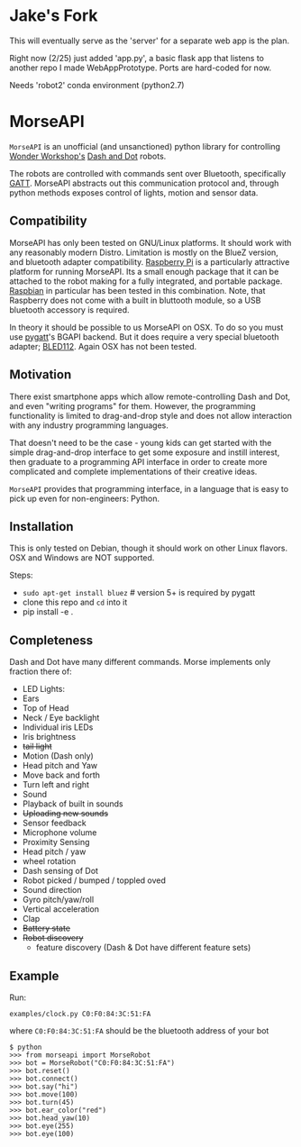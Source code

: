 # Jake's Fork

This will eventually serve as the 'server' for a separate web app is the plan. 

Right now (2/25) just added 'app.py', a basic flask app that listens to another repo I made WebAppPrototype. Ports are hard-coded for now. 

Needs 'robot2' conda environment (python2.7)


# MorseAPI
`MorseAPI` is an unofficial (and unsanctioned) python library for controlling
[Wonder Workshop's](https://www.makewonder.com/)
[Dash and Dot](https://www.makewonder.com/?gclid=CPOO8bC8k8oCFdaRHwodPeMIZg)
robots.

The robots are controlled with commands sent over Bluetooth, specifically
[GATT](https://developer.bluetooth.org/TechnologyOverview/Pages/GATT.aspx).
MorseAPI abstracts out this communication protocol and, through python methods
exposes control of lights, motion and sensor data.

## Compatibility
MorseAPI has only been tested on GNU/Linux platforms. It should work with any
reasonably modern Distro. Limitation is mostly on the BlueZ version, and
bluetooth adapter compatibility. [Raspberry Pi](https://www.raspberrypi.org/)
is a particularly attractive platform for running MorseAPI. Its a small
enough package that it can be attached to the robot making for a fully
integrated, and portable package.
[Raspbian](https://www.raspberrypi.org/downloads/raspbian/) in particular
has been tested in this combination. Note, that Raspberry does not come
with a built in bluttooth module, so a USB bluetooth accessory is required.

In theory it should be possible to us MorseAPI on OSX. To do so you must
use [pygatt](https://github.com/peplin/pygatt)'s BGAPI backend. But it
does require a very special bluetooth adapter;
[BLED112](https://www.bluegiga.com/en-US/products/bled112-bluetooth-smart-dongle/).
Again OSX has not been tested.

## Motivation
There exist smartphone apps which allow remote-controlling Dash and Dot, and even "writing programs" for them.
However, the programming functionality is limited to drag-and-drop style and does not allow interaction with
any industry programming languages.

That doesn't need to be the case - young kids can get started with the simple
drag-and-drop interface to get some exposure and instill interest, then graduate to a programming API interface in order
to create more complicated and complete implementations of their creative ideas.

`MorseAPI` provides that programming interface, in a language that is easy to pick up even for non-engineers: Python.

## Installation
This is only tested on Debian, though it should work on other Linux flavors. OSX and Windows are NOT supported.

Steps:

 * `sudo apt-get install bluez`  # version 5+ is required by pygatt
 * clone this repo and `cd` into it
 * pip install -e . 

## Completeness
Dash and Dot have many different commands. Morse implements only fraction there of:

 * LED Lights:
  * Ears
  * Top of Head
  * Neck / Eye backlight
  * Individual iris LEDs
  * Iris brightness
  * ~~tail light~~
 * Motion (Dash only)
  * Head pitch and Yaw
  * Move back and forth
  * Turn left and right
 * Sound
  * Playback of built in sounds
  * ~~Uploading new sounds~~
 * Sensor feedback
  * Microphone volume
  * Proximity Sensing
  * Head pitch / yaw
  * wheel rotation
  * Dash sensing of Dot
  * Robot picked / bumped / toppled oved
  * Sound direction
  * Gyro pitch/yaw/roll
  * Vertical acceleration
  * Clap
  * ~~Battery state~~
 * ~~Robot discovery~~
   * feature discovery (Dash & Dot have different feature sets)


## Example
Run:

```
examples/clock.py C0:F0:84:3C:51:FA
```

where `C0:F0:84:3C:51:FA` should be the bluetooth address of your bot

```
$ python
>>> from morseapi import MorseRobot
>>> bot = MorseRobot("C0:F0:84:3C:51:FA")
>>> bot.reset()
>>> bot.connect()
>>> bot.say("hi")
>>> bot.move(100)
>>> bot.turn(45)
>>> bot.ear_color("red")
>>> bot.head_yaw(10)
>>> bot.eye(255)
>>> bot.eye(100)
```
